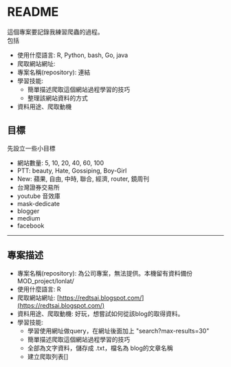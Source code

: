 # README

這個專案要記錄我練習爬蟲的過程。  
包括

- 使用什麼語言: R, Python, bash, Go, java
- 爬取網站網址: 
- 專案名稱(repository): 連結
- 學習技能:
  - 簡單描述爬取這個網站過程學習的技巧
  - 整理該網站資料的方式
- 資料用途、爬取動機

## 目標

先設立一些小目標

- 網站數量: 5, 10, 20, 40, 60, 100
- PTT: beauty, Hate, Gossiping, Boy-Girl
- New: 蘋果, 自由, 中時, 聯合, 經濟, router, 鏡周刊
- 台灣證券交易所
- youtube 音效庫
- mask-dedicate
- blogger
- medium
- facebook

---

## 專案描述

- 專案名稱(repository): 為公司專案，無法提供。本機留有資料備份 MOD_project/lonlat/
- 使用什麼語言: R
- 爬取網站網址: [https://redtsai.blogspot.com/](https://redtsai.blogspot.com/)
- 資料用途、爬取動機: 好玩，想嘗試如何從該blog的取得資料。
- 學習技能:
  - 學習使用網址做query，在網址後面加上 "search?max-results=30"
  - 簡單描述爬取這個網站過程學習的技巧
  - 全部為文字資料，儲存成 .txt，檔名為 blog的文章名稱
  - 建立爬取列表[]




